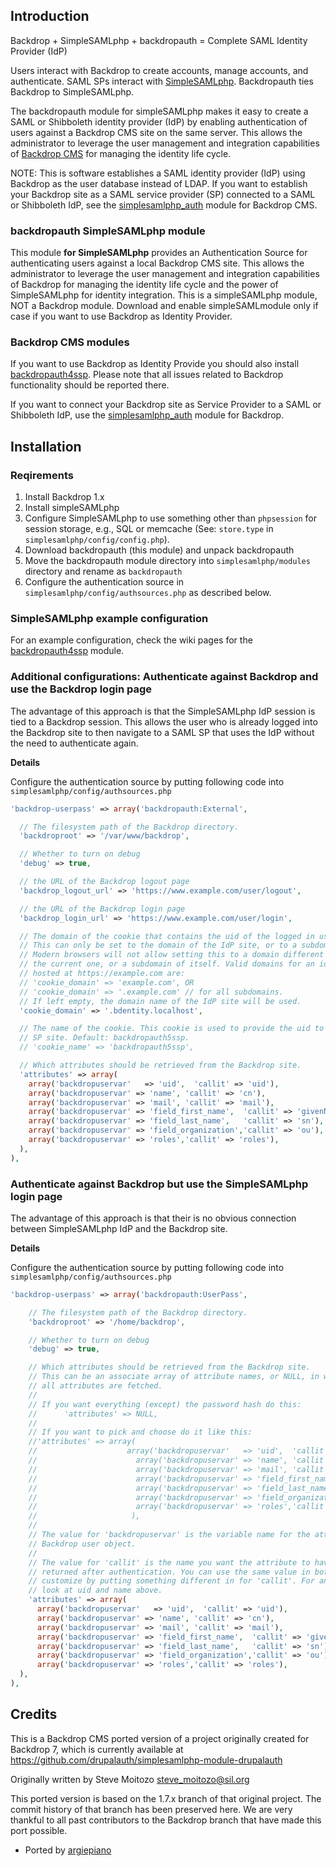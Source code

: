 ## Introduction

Backdrop + SimpleSAMLphp + backdropauth = Complete SAML Identity Provider (IdP)

Users interact with Backdrop to create accounts, manage accounts, and authenticate. SAML SPs interact with [SimpleSAMLphp](https://simplesamlphp.org/). Backdropauth ties Backdrop to SimpleSAMLphp.

The backdropauth module for simpleSAMLphp makes it easy to create a SAML or Shibboleth identity provider (IdP) by enabling authentication of users against a Backdrop CMS site on the same server. This allows the administrator to leverage the user management and integration capabilities of [Backdrop CMS](http://backdropcms.org) for managing the identity life cycle.

NOTE: This is software establishes a SAML identity provider (IdP) using Backdrop as the user database instead of LDAP. If you want to establish your Backdrop site as a SAML service provider (SP) connected to a SAML or Shibboleth IdP, see the [simplesamlphp_auth](https://github.com/backdrop-contrib/simplesamlphp_auth) module for Backdrop CMS.

### backdropauth SimpleSAMLphp module

This module **for SimpleSAMLphp** provides an Authentication Source for authenticating users against a local Backdrop CMS site. This allows the administrator to leverage the user management and integration capabilities of Backdrop for managing the identity life cycle and the power of SimpleSAMLphp for identity integration. This is a simpleSAMLphp module, NOT a Backdrop module.
Download and enable simpleSAMLmodule only if case if you want to use Backdrop as Identity Provider.

### Backdrop CMS modules
If you want to use Backdrop as Identity Provide you should also install [backdropauth4ssp](https://github.com/backdrop-contrib/backdropauth4ssp). Please note that all issues related to Backdrop functionality should be reported there.

If you want to connect your Backdrop site as Service Provider to a SAML or Shibboleth IdP, use the [simplesamlphp_auth](github.com/backdrop-contrib/simplesamlphp_auth) module for Backdrop.

## Installation

### Reqirements
1. Install Backdrop 1.x
2. Install simpleSAMLphp 
3. Configure SimpleSAMLphp to use something other than `phpsession` for session storage, e.g., SQL or memcache (See: `store.type` in `simplesamlphp/config/config.php`).
4. Download backdropauth (this module) and unpack backdropauth
5. Move the backdropauth module directory into `simplesamlphp/modules` directory and rename as `backdropauth`
6. Configure the authentication source in `simplesamlphp/config/authsources.php` as described below.

### SimpleSAMLphp example configuration
For an example configuration, check the wiki pages for the [backdropauth4ssp](https://github.com/backdrop-contrib/backdropauth4ssp) module.

### Additional configurations: Authenticate against Backdrop and use the Backdrop login page

The advantage of this approach is that the SimpleSAMLphp IdP session is tied to a Backdrop session. This allows the user who is already logged into the Backdrop site to then navigate to a SAML SP that uses the IdP without the need to authenticate again.

**Details**

Configure the authentication source by putting following code into `simplesamlphp/config/authsources.php`

```php
'backdrop-userpass' => array('backdropauth:External',

  // The filesystem path of the Backdrop directory.
  'backdroproot' => '/var/www/backdrop',

  // Whether to turn on debug
  'debug' => true,

  // the URL of the Backdrop logout page
  'backdrop_logout_url' => 'https://www.example.com/user/logout',

  // the URL of the Backdrop login page
  'backdrop_login_url' => 'https://www.example.com/user/login',

  // The domain of the cookie that contains the uid of the logged in use.
  // This can only be set to the domain of the IdP site, or to a subdomain. 
  // Modern browsers will not allow setting this to a domain different from
  // the current one, or a subdomain of itself. Valid domains for an idp site
  // hosted at https://example.com are:
  // 'cookie_domain' => 'example.com', OR
  // 'cookie_domain' => '.example.com' // for all subdomains.
  // If left empty, the domain name of the IdP site will be used.
  'cookie_domain' => '.bdentity.localhost',

  // The name of the cookie. This cookie is used to provide the uid to the 
  // SP site. Default: backdropauth5ssp. 
  // 'cookie_name' => 'backdropauth5ssp',

  // Which attributes should be retrieved from the Backdrop site.
  'attributes' => array(
    array('backdropuservar'   => 'uid',  'callit' => 'uid'),
    array('backdropuservar' => 'name', 'callit' => 'cn'),
    array('backdropuservar' => 'mail', 'callit' => 'mail'),
    array('backdropuservar' => 'field_first_name',  'callit' => 'givenName'),
    array('backdropuservar' => 'field_last_name',   'callit' => 'sn'),
    array('backdropuservar' => 'field_organization','callit' => 'ou'),
    array('backdropuservar' => 'roles','callit' => 'roles'),
  ),
),
```

### Authenticate against Backdrop but use the SimpleSAMLphp login page

The advantage of this approach is that their is no obvious connection between SimpleSAMLphp IdP and the Backdrop site.

**Details**

Configure the authentication source by putting following code into `simplesamlphp/config/authsources.php`

```php
'backdrop-userpass' => array('backdropauth:UserPass',

    // The filesystem path of the Backdrop directory.
    'backdroproot' => '/home/backdrop',            

    // Whether to turn on debug
    'debug' => true,

    // Which attributes should be retrieved from the Backdrop site.
    // This can be an associate array of attribute names, or NULL, in which case
    // all attributes are fetched.
    //
    // If you want everything (except) the password hash do this:
    //      'attributes' => NULL,
    //
    // If you want to pick and choose do it like this:
    //'attributes' => array(
    //                    array('backdropuservar'   => 'uid',  'callit' => 'uid'),
    //                      array('backdropuservar' => 'name', 'callit' => 'cn'),
    //                      array('backdropuservar' => 'mail', 'callit' => 'mail'),
    //                      array('backdropuservar' => 'field_first_name',  'callit' => 'givenName'),
    //                      array('backdropuservar' => 'field_last_name',   'callit' => 'sn'),
    //                      array('backdropuservar' => 'field_organization','callit' => 'ou'),
    //                      array('backdropuservar' => 'roles','callit' => 'roles'),
    //                     ),
    //
    // The value for 'backdropuservar' is the variable name for the attribute in the
    // Backdrop user object.
    //
    // The value for 'callit' is the name you want the attribute to have when it's
    // returned after authentication. You can use the same value in both or you can
    // customize by putting something different in for 'callit'. For an example,
    // look at uid and name above.
    'attributes' => array(
      array('backdropuservar'   => 'uid',  'callit' => 'uid'),
      array('backdropuservar' => 'name', 'callit' => 'cn'),
      array('backdropuservar' => 'mail', 'callit' => 'mail'),
      array('backdropuservar' => 'field_first_name',  'callit' => 'givenName'),
      array('backdropuservar' => 'field_last_name',   'callit' => 'sn'),
      array('backdropuservar' => 'field_organization','callit' => 'ou'),
      array('backdropuservar' => 'roles','callit' => 'roles'),
  ),
),
```

## Credits
This is a Backdrop CMS ported version of a project originally created for Backdrop 7, which is currently available at https://github.com/drupalauth/simplesamlphp-module-drupalauth

Originally written by Steve Moitozo steve_moitozo@sil.org

This ported version is based on the 1.7.x branch of that original project. The commit history of that branch has been preserved here. We are very thankful to all past contributors to the Backdrop branch that have made this port possible. 

- Ported by [argiepiano](https://github.com/argiepiano)

